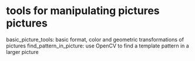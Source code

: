 tools for manipulating pictures pictures
=======================================

basic_picture_tools:   basic format, color and geometric transformations of pictures
find_pattern_in_picture: use OpenCV to find a template pattern in a larger picture
